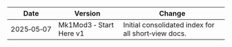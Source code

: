 |Date|Version|Change|
|---|---|---|
|2025‑05‑07|Mk1Mod3 ‑ Start Here v1|Initial consolidated index for all short‑view docs.|